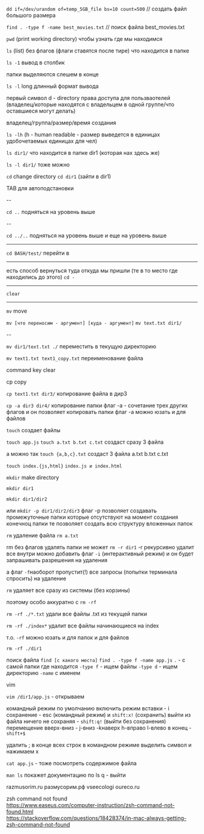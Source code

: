 `dd if=/dev/urandom of=temp_5GB_file bs=10 count=500`
// создать файл большого размера

`find . -type f -name best_movies.txt`
// поиск файла best_movies.txt



`pwd` (print working directory)
чтобы узнать где мы находимся

`ls` (list)
без флагов (флаги ставятся после тире)
что находится в папке

`ls -1`
вывод в столбик 

папки выделяются слешем в конце

`ls -l`
long
длинный формат вывода

первый символ d - directory
права доступа для пользваотелей (владелец/которые находятся с владельцем в одной группе/что оставшиеся могут делать)

владелец/группа/размер/время создания

`ls -lh`
(h - human readable - размер выведется в единицах удобочетаемых единицах для чел)

`ls dir1/`
что находится в папке dir1 (которая нах здесь же)

`ls -l dir1/`
тоже можно

`cd`
change directory
`cd dir1` (зайти в dir1)

TAB для автоподстановки

--

`cd ..`
подняться на уровень выше

--

`cd ../..`
подняться на уровень выше и еще на уровень выше

----

`cd BASH/test/`
перейти в 

---

есть способ вернуться туда откуда мы пришли (те в то место где находились до этого)
`cd -`

----

`clear`

---

`mv`
move

`mv [что переносим - аргумент] [куда - аргумент]`
`mv text.txt dir1/`

--

`mv dir1/text.txt ./`
переместить в текущую директорию


`mv text1.txt text1_copy.txt`
переименование файла




command key
clear


cp
copy

`cp text1.txt dir3/`
копирование файла в дир3



`cp -a dir3 dir4/`
копирование папки
флаг -a - сочетание трех других флагов и он позволяет копировать папки
флаг -а можно юзать и для файлов



`touch`
создает файлы

`touch app.js`
`touch a.txt b.txt c.txt`
создаст сразу 3 файла

а можно так
`touch {a,b,c}.txt`
создаст 3 файла a.txt b.txt c.txt

`touch index.{js,html}`
`index.js и index.html`




`mkdir`
make directory

`mkdir dir1`

`mkdir dir1/dir2`

или
`mkdir -p dir1/dir2/dir3`
флаг -p позволяет создавать промежуточные папки которые отсутствуют на момент создания конечноц папки
те позволяет создать всю структуру вложенных папок



`rm`
удаление файла
`rm a.txt`

rm без флагов удалять папки не может
`rm -r dir1`
-r рекурсивно
удалит все внутри 
можно добавить флаг `-i` (интерактивный режим) и он будет запрашивать разрешения на удаления

а флаг `-f`наоборот пропустит(!) все запросы (попытки терминала спросить) на удаление

`rm` удаляет все сразу из системы (без корзины)

поэтому особо аккуратно с `rm -rf`

`rm -rf ./*.txt`
удали все файлы .txt из текущей папки

`rm -rf ./index*`
удалит все файлы начинающиеся на index

т.о. `-rf` можно юзать и для папок и для файлов




`rm -rf ./dir1`







поиск файла
`find [с какого места]`
`find . -type f -name app.js`
`.` - с самой папки где находится
`-type f` - ищем файлы
`-type d` - ищем директорию
`-name` с именем




vim

`vim /dir1/app.js` - открываем

командный режим по умолчанию
включить режим вставки - i
сохранение - esc (командный режим) и `shift:x!` (сохранить)
выйти из файла ничего не сохраняя - `shift:q!` (выйти без сохранения)
перемещение вверх-вниз - j-вниз -kнаверх
h-вправо l-влево
в конец - `shift+$`

удалить ; в конце всех строк
в командном режиме
выделить символ и нажимаем x





`cat app.js` - тоже посмотреть содержимое файла










`man ls`
покажет документацию по ls
q - выйти






razmusorim.ru
размусорим.рф
vseecologi
oureco.ru



zsh command not found  
https://www.easeus.com/computer-instruction/zsh-command-not-found.html  
https://stackoverflow.com/questions/18428374/in-mac-always-getting-zsh-command-not-found  

